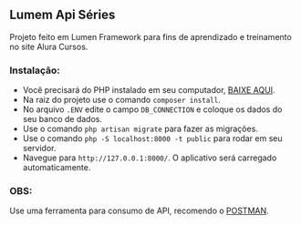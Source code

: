 ## Lumem Api Séries

Projeto feito em Lumen Framework para fins de aprendizado e treinamento no site Alura Cursos.

### Instalação: 

* Você precisará do PHP instalado em seu computador, [BAIXE AQUI](https://www.php.net/downloads). 
* Na raiz do projeto use o comando `composer install`.
* No arquivo `.ENV` edite o campo `DB_CONNECTION` e coloque os dados do seu banco de dados.
* Use o comando `php artisan migrate` para fazer as migrações.
* Use o comando `php -S localhost:8000 -t public` para rodar em seu servidor.
* Navegue para `http://127.0.0.1:8000/`. O aplicativo será carregado automaticamente.

### OBS: 
Use uma ferramenta para consumo de API, recomendo o [POSTMAN](https://www.postman.com/).
